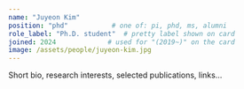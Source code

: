 ```yaml
---
name: "Juyeon Kim"
position: "phd"           # one of: pi, phd, ms, alumni
role_label: "Ph.D. student"  # pretty label shown on card
joined: 2024             # used for "(2019~)" on the card
image: /assets/people/juyeon-kim.jpg
---
```


Short bio, research interests, selected publications, links…